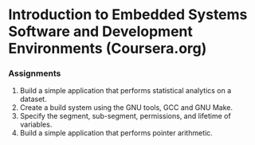 # Introduction to Embedded Systems Software and Development Environments (Coursera.org)

### Assignments
  1. Build a simple application that performs statistical analytics on a dataset.
  2. Create a build system using the GNU tools, GCC and GNU Make.
  3. Specify the segment, sub-segment, permissions, and lifetime of variables.
  4. Build a simple application that performs pointer arithmetic.
